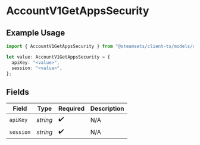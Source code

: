 # AccountV1GetAppsSecurity

## Example Usage

```typescript
import { AccountV1GetAppsSecurity } from "@steamsets/client-ts/models/operations";

let value: AccountV1GetAppsSecurity = {
  apiKey: "<value>",
  session: "<value>",
};
```

## Fields

| Field              | Type               | Required           | Description        |
| ------------------ | ------------------ | ------------------ | ------------------ |
| `apiKey`           | *string*           | :heavy_check_mark: | N/A                |
| `session`          | *string*           | :heavy_check_mark: | N/A                |